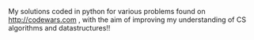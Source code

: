 My solutions coded in python for various problems found on http://codewars.com , with the aim of improving my understanding of CS algorithms and datastructures!!
